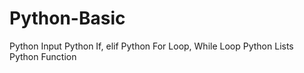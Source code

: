# Python-Basic
Python Input
Python If, elif
Python For Loop, While Loop
Python Lists
Python Function
